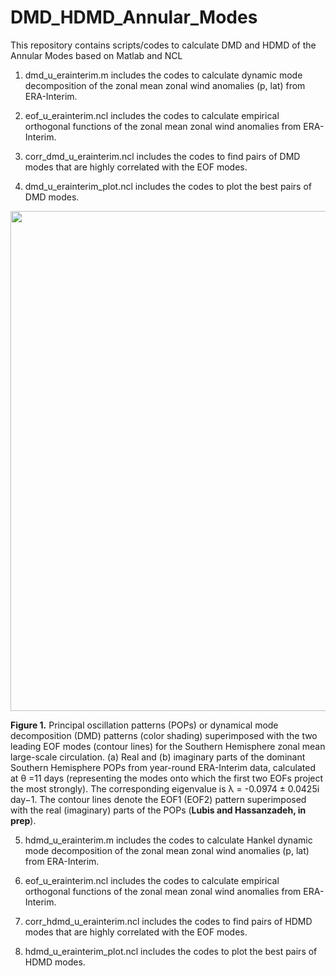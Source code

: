 # DMD_HDMD_Annular_Modes
This repository contains scripts/codes to calculate DMD and HDMD of the Annular Modes based on Matlab and NCL

1. dmd_u_erainterim.m includes the codes to calculate dynamic mode decomposition of the zonal mean zonal wind anomalies (p, lat) from ERA-Interim.

2. eof_u_erainterim.ncl includes the codes to calculate empirical orthogonal functions of the zonal mean zonal wind anomalies from ERA-Interim.

3. corr_dmd_u_erainterim.ncl includes the codes to find pairs of DMD modes that are highly correlated with the EOF modes.

4. dmd_u_erainterim_plot.ncl includes the codes to plot the best pairs of DMD modes.

<p align="center">
  <img src="https://github.com/sandrolubis/DMD_HDMD_Annular_Modes/blob/main/example/dmd_ref_new_crop.png" width="800">
</p>


**Figure 1.** Principal oscillation patterns (POPs) or dynamical mode decomposition (DMD) patterns (color shading) superimposed with the two leading EOF modes (contour lines) for the Southern Hemisphere zonal mean large-scale circulation. (a) Real and (b) imaginary parts of the dominant Southern Hemisphere POPs from year-round ERA-Interim data, calculated at θ =11 days (representing the modes onto which the first two EOFs project the most strongly). The corresponding eigenvalue is λ = -0.0974 ± 0.0425i day−1. The contour lines denote the EOF1 (EOF2) pattern superimposed with the real (imaginary) parts of the POPs (**Lubis and Hassanzadeh, in prep**).


5. hdmd_u_erainterim.m includes the codes to calculate Hankel dynamic mode decomposition of the zonal mean zonal wind anomalies (p, lat) from ERA-Interim.

6. eof_u_erainterim.ncl includes the codes to calculate empirical orthogonal functions of the zonal mean zonal wind anomalies from ERA-Interim.

7. corr_hdmd_u_erainterim.ncl includes the codes to find pairs of HDMD modes that are highly correlated with the EOF modes.

8. hdmd_u_erainterim_plot.ncl includes the codes to plot the best pairs of HDMD modes.

